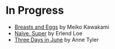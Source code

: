 # In Progress

* [Breasts and Eggs](https://www.goodreads.com/book/show/50736031-breasts-and-eggs) by Meiko Kawakami
* [Naïve. Super](https://www.goodreads.com/book/show/604635.Na_ve_Super) by Erlend Loe
* [Three Days in June](https://www.goodreads.com/book/show/213243949-three-days-in-june) by Anne Tyler

